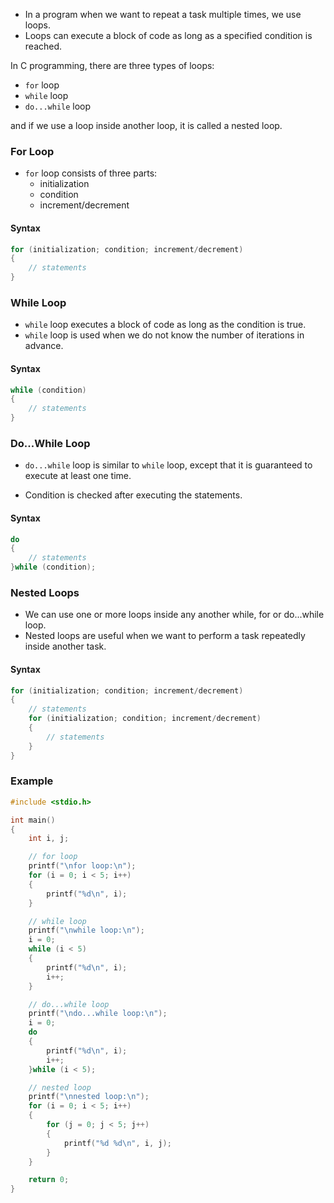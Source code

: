 - In a program when we want to repeat a task multiple times, we use loops.
- Loops can execute a block of code as long as a specified condition is reached.

In C programming, there are three types of loops:

- `for` loop
- `while` loop
- `do...while` loop

and if we use a loop inside another loop, it is called a nested loop.

### For Loop
- `for` loop consists of three parts:
  - initialization
  - condition
  - increment/decrement

#### Syntax
```c
for (initialization; condition; increment/decrement)
{
    // statements
}
```

### While Loop
- `while` loop executes a block of code as long as the condition is true.
- `while` loop is used when we do not know the number of iterations in advance.

#### Syntax
```c
while (condition)
{
    // statements
}
```

### Do...While Loop
- `do...while` loop is similar to `while` loop, except that it is guaranteed to execute at least one time.

- Condition is checked after executing the statements.

#### Syntax
```c
do
{
    // statements
}while (condition);
```

### Nested Loops
- We can use one or more loops inside any another while, for or do...while loop.
- Nested loops are useful when we want to perform a task repeatedly inside another task.

#### Syntax
```c
for (initialization; condition; increment/decrement)
{
    // statements
    for (initialization; condition; increment/decrement)
    {
        // statements
    }
}
```

### Example
```c
#include <stdio.h>

int main()
{
    int i, j;

    // for loop
    printf("\nfor loop:\n");
    for (i = 0; i < 5; i++)
    {
        printf("%d\n", i);
    }

    // while loop
    printf("\nwhile loop:\n");
    i = 0;
    while (i < 5)
    {
        printf("%d\n", i);
        i++;
    }

    // do...while loop
    printf("\ndo...while loop:\n");
    i = 0;
    do
    {
        printf("%d\n", i);
        i++;
    }while (i < 5);

    // nested loop
    printf("\nnested loop:\n");
    for (i = 0; i < 5; i++)
    {
        for (j = 0; j < 5; j++)
        {
            printf("%d %d\n", i, j);
        }
    }

    return 0;
}
```
